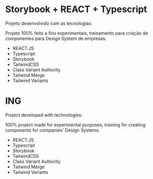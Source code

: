 <h1>Storybook + REACT + Typescript</h1>

<p>Projeto desenvolvido com as tecnologias:</p>

<p>Projeto 100% feito a fins experimentais, treinamento para criação de componentes para Design System de empresas.</p>

<ul>
  <li>REACT.JS</li>
  <li>Typescript</li>
  <li>Storybook</li>
  <li>TailwindCSS</li>
  <li>Class Variant Authority</li>
  <li>Tailwind Merge</li>
  <li>Tailwind Variants</li>
</ul>

<h1>ING</h1>

<p>Project developed with technologies:</p>

<p>100% project made for experimental purposes, training for creating components for companies' Design Systems.</p>

<ul>
  <li>REACT.JS</li>
  <li>Typescript</li>
  <li>Storybook</li>
  <li>TailwindCSS</li>
  <li>Class Variant Authority</li>
  <li>Tailwind Merge</li>
  <li>Tailwind Variants</li>
</ul>


